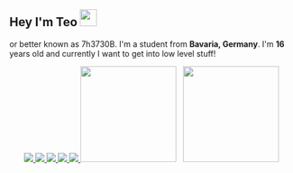 ## Hey I'm Teo <img src="https://media.giphy.com/media/hvRJCLFzcasrR4ia7z/giphy.gif" width="30px">
or better known as 7h3730B. I'm a student from **Bavaria, Germany**. I'm **16** years old and currently I want to get into low level stuff!

<div align="center">
  <a href="https://badges.pufler.dev">
    <img src="https://badges.pufler.dev/visits/7h3730B/puf17640?style=flat-square&color=black&logo=github">
  </a>
  <a href="https://badges.pufler.dev">
    <img src="https://badges.pufler.dev/years/7h3730B?style=flat-square&color=black&logo=github">
  </a>
  <a href="https://badges.pufler.dev">
    <img src="https://badges.pufler.dev/repos/7h3730B?style=flat-square&color=black&logo=github">
  </a>
  <a href="https://badges.pufler.dev">
    <img src="https://badges.pufler.dev/gists/7h3730B?style=flat-square&color=black&logo=github">
  </a>
  <a href="https://badges.pufler.dev">
    <img src="https://badges.pufler.dev/commits/monthly/7h3730B?style=flat-square&color=black&logo=github">
  </a>
<img src="https://github-readme-stats.vercel.app/api/top-langs/?username=7h3730B&layout=compact&hide=css,HTML" height="170" />&nbsp;&nbsp;&nbsp;<img src="https://github-readme-stats.vercel.app/api?username=7h3730B&show_icons=true" height="170" />
</div>